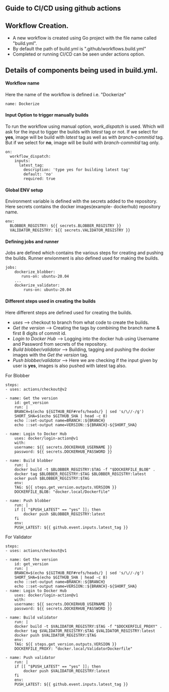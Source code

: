 

## Guide to CI/CD using github actions
  <!-- Details of CI/CD setup using github -->
## Workflow Creation.
 - A new workflow is created using Go project with the file name called "build.yml".
 - By default the path of build.yml is ".github/workflows.build.yml"
 - Completed or running CI/CD can be seen under actions option.


## Details of components being used in build.yml.
#### Workflow name
Here the name of the workflow is defined i.e. "Dockerize"
```
name: Dockerize
```

#### Input Option to trigger manually builds
To run the workflow using manual option, *work_dispatch* is used. Which will ask for the input to tigger the builds with *latest* tag or not. If we select for **yes**, image will be build with *latest* tag as well as with *branch-commitid* tag. But if we select for **no**, image will be build with *branch-commitid* tag only.

```
on:
  workflow_dispatch:
    inputs:
      latest_tag:
        description: 'type yes for building latest tag'
        default: 'no'
        required: true
```

#### Global ENV setup
Environment variable is defined with the secrets added to the repository. Here secrets contains the docker images(example- dockerhub) repository name.
```
env:
  BLOBBER_REGISTRY: ${{ secrets.BLOBBER_REGISTRY }}
  VALIDATOR_REGISTRY: ${{ secrets.VALIDATOR_REGISTRY }}
```

#### Defining jobs and runner
Jobs are defined which contains the various steps for creating and pushing the builds. Runner envionment is also defined used for making the builds.
```
jobs:
    dockerize_blobber:
       runs-on: ubuntu-20.04
    ...
    dockerize_validator:
        runs-on: ubuntu-20.04
```

#### Different steps used in creating the builds
Here different steps are defined used for creating the builds.
 - *uses* --> checkout to branch from what code to create the builds.
 - *Get the version* --> Creating the tags by combining the branch name & first 8 digits of commit id.
 - *Login to Docker Hub* --> Logging into the docker hub using Username and Password from secrets of the repository.
 - *Build blobber/validator* --> Building, tagging and pushing the docker images with the *Get the version* tag.
 - *Push blobber/validator* --> Here we are checking if the input given by user is **yes**, images is also pushed with latest tag also.

For Blobber
```
steps:
- uses: actions/checkout@v2

- name: Get the version
    id: get_version
    run: |
    BRANCH=$(echo ${GITHUB_REF#refs/heads/} | sed 's/\//-/g')
    SHORT_SHA=$(echo $GITHUB_SHA | head -c 8)
    echo ::set-output name=BRANCH::${BRANCH}
    echo ::set-output name=VERSION::${BRANCH}-${SHORT_SHA} 

- name: Login to Docker Hub
    uses: docker/login-action@v1
    with:
    username: ${{ secrets.DOCKERHUB_USERNAME }}
    password: ${{ secrets.DOCKERHUB_PASSWORD }}

- name: Build blobber
    run: |
    docker build -t $BLOBBER_REGISTRY:$TAG -f "$DOCKERFILE_BLOB" .
    docker tag $BLOBBER_REGISTRY:$TAG $BLOBBER_REGISTRY:latest
    ocker push $BLOBBER_REGISTRY:$TAG
    env:
    TAG: ${{ steps.get_version.outputs.VERSION }}
    DOCKERFILE_BLOB: "docker.local/Dockerfile"

- name: Push blobber
    run: |
    if [[ "$PUSH_LATEST" == "yes" ]]; then
        docker push $BLOBBER_REGISTRY:latest
    fi
    env:
    PUSH_LATEST: ${{ github.event.inputs.latest_tag }}
```
For Validator
```
steps:
- uses: actions/checkout@v1

- name: Get the version
    id: get_version
    run: |
    BRANCH=$(echo ${GITHUB_REF#refs/heads/} | sed 's/\//-/g')
    SHORT_SHA=$(echo $GITHUB_SHA | head -c 8)
    echo ::set-output name=BRANCH::${BRANCH}
    echo ::set-output name=VERSION::${BRANCH}-${SHORT_SHA}    
- name: Login to Docker Hub
    uses: docker/login-action@v1
    with:
    username: ${{ secrets.DOCKERHUB_USERNAME }}
    password: ${{ secrets.DOCKERHUB_PASSWORD }}

- name: Build validator
    run: |
    docker build -t $VALIDATOR_REGISTRY:$TAG -f "$DOCKERFILE_PROXY" .
    docker tag $VALIDATOR_REGISTRY:$TAG $VALIDATOR_REGISTRY:latest
    docker push $VALIDATOR_REGISTRY:$TAG
    env:
    TAG: ${{ steps.get_version.outputs.VERSION }}
    DOCKERFILE_PROXY: "docker.local/ValidatorDockerfile"

- name: Push validator
    run: |
    if [[ "$PUSH_LATEST" == "yes" ]]; then
        docker push $VALIDATOR_REGISTRY:latest
    fi
    env:
    PUSH_LATEST: ${{ github.event.inputs.latest_tag }}
```
